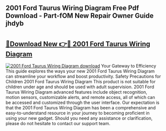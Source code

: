 ## 2001 Ford Taurus Wiring Diagram Free Pdf Download - Part-fOM New Repair Owner Guide jhdyb

# <h2><a href="http://dfq6by.blite.top/?on=2001+Ford+Taurus+Wiring+Diagram">🔗Download New 👉🔴 2001 Ford Taurus Wiring Diagram</a></h2>

[![2001 Ford Taurus Wiring Diagram download](https://i.imgur.com/lujVjoI.png)](http://dfq6by.blite.top/?on=2001+Ford+Taurus+Wiring+Diagram)
Your Gateway to Efficiency This guide explores the ways your new 2001 Ford Taurus Wiring Diagram can streamline your workflow and boost productivity. Safety Precautions for Children 2001 Ford Taurus Wiring Diagram This product is not suitable for children under age and should be used with adult supervision. 2001 Ford Taurus Wiring Diagram advanced features include object recognition, motion sensors, customizable alerts, and remote access, all of which can be accessed and customized through the user interface. Our expectation is that the 2001 Ford Taurus Wiring Diagram has been a comprehensive and easy-to-understand resource in your journey to becoming proficient in using your new gadget. Should you need any assistance or clarification, please do not hesitate to contact our support team.
